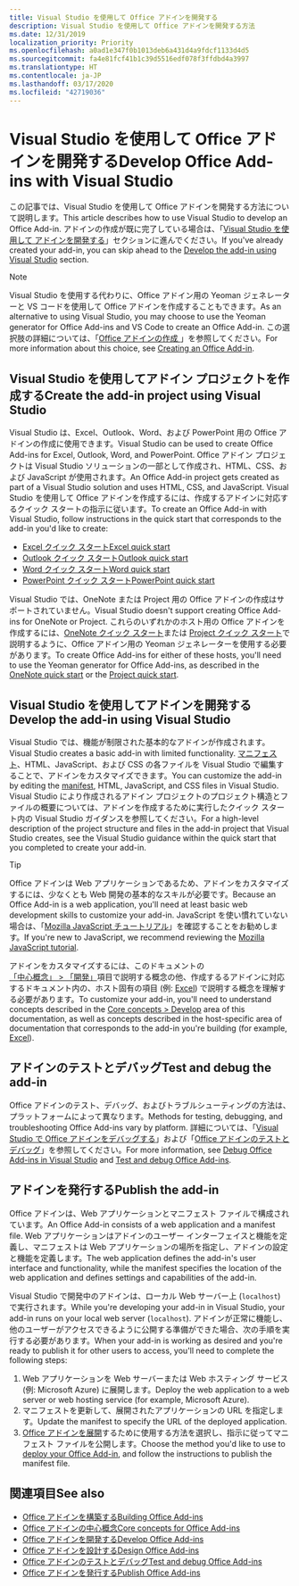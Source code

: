 ```yaml
---
title: Visual Studio を使用して Office アドインを開発する
description: Visual Studio を使用して Office アドインを開発する方法
ms.date: 12/31/2019
localization_priority: Priority
ms.openlocfilehash: a0ad1e347f0b1013deb6a431d4a9fdcf1133d4d5
ms.sourcegitcommit: fa4e81fcf41b1c39d5516edf078f3ffdbd4a3997
ms.translationtype: HT
ms.contentlocale: ja-JP
ms.lasthandoff: 03/17/2020
ms.locfileid: "42719036"
---
```

# <a name="develop-office-add-ins-with-visual-studio"></a><span data-ttu-id="507b5-103">Visual Studio を使用して Office アドインを開発する</span><span class="sxs-lookup"><span data-stu-id="507b5-103">Develop Office Add-ins with Visual Studio</span></span>

<span data-ttu-id="507b5-104">この記事では、Visual Studio を使用して Office アドインを開発する方法について説明します。</span><span class="sxs-lookup"><span data-stu-id="507b5-104">This article describes how to use Visual Studio to develop an Office Add-in.</span></span> <span data-ttu-id="507b5-105">アドインの作成が既に完了している場合は、「[Visual Studio を使用して アドインを開発する](#develop-the-add-in-using-visual-studio)」セクションに進んでください。</span><span class="sxs-lookup"><span data-stu-id="507b5-105">If you've already created your add-in, you can skip ahead to the [Develop the add-in using Visual Studio](#develop-the-add-in-using-visual-studio) section.</span></span>

> [!NOTE]
> <span data-ttu-id="507b5-106">Visual Studio を使用する代わりに、Office アドイン用の Yeoman ジェネレーターと VS コードを使用して Office アドインを作成することもできます。</span><span class="sxs-lookup"><span data-stu-id="507b5-106">As an alternative to using Visual Studio, you may choose to use the Yeoman generator for Office Add-ins and VS Code to create an Office Add-in.</span></span> <span data-ttu-id="507b5-107">この選択肢の詳細については、「[Office アドインの作成 ](../overview/office-add-ins-fundamentals.md#creating-an-office-add-in)」を参照してください。</span><span class="sxs-lookup"><span data-stu-id="507b5-107">For more information about this choice, see [Creating an Office Add-in](../overview/office-add-ins-fundamentals.md#creating-an-office-add-in).</span></span>

## <a name="create-the-add-in-project-using-visual-studio"></a><span data-ttu-id="507b5-108">Visual Studio を使用してアドイン プロジェクトを作成する</span><span class="sxs-lookup"><span data-stu-id="507b5-108">Create the add-in project using Visual Studio</span></span>

<span data-ttu-id="507b5-109">Visual Studio は、Excel、Outlook、Word、および PowerPoint 用の Office アドインの作成に使用できます。</span><span class="sxs-lookup"><span data-stu-id="507b5-109">Visual Studio can be used to create Office Add-ins for Excel, Outlook, Word, and PowerPoint.</span></span> <span data-ttu-id="507b5-110">Office アドイン プロジェクトは Visual Studio ソリューションの一部として作成され、HTML、CSS、および JavaScript が使用されます。</span><span class="sxs-lookup"><span data-stu-id="507b5-110">An Office Add-in project gets created as part of a Visual Studio solution and uses HTML, CSS, and JavaScript.</span></span> <span data-ttu-id="507b5-111">Visual Studio を使用して Office アドインを作成するには、作成するアドインに対応するクイック スタートの指示に従います。</span><span class="sxs-lookup"><span data-stu-id="507b5-111">To create an Office Add-in with Visual Studio, follow instructions in the quick start that corresponds to the add-in you'd like to create:</span></span>

- [<span data-ttu-id="507b5-112">Excel クイック スタート</span><span class="sxs-lookup"><span data-stu-id="507b5-112">Excel quick start</span></span>](../quickstarts/excel-quickstart-jquery.md?tabs=visualstudio)
- [<span data-ttu-id="507b5-113">Outlook クイック スタート</span><span class="sxs-lookup"><span data-stu-id="507b5-113">Outlook quick start</span></span>](../quickstarts/outlook-quickstart.md?tabs=visualstudio)
- [<span data-ttu-id="507b5-114">Word クイック スタート</span><span class="sxs-lookup"><span data-stu-id="507b5-114">Word quick start</span></span>](../quickstarts/word-quickstart.md?tabs=visualstudio)
- [<span data-ttu-id="507b5-115">PowerPoint クイック スタート</span><span class="sxs-lookup"><span data-stu-id="507b5-115">PowerPoint quick start</span></span>](../quickstarts/powerpoint-quickstart.md?tabs=visualstudio)

<span data-ttu-id="507b5-116">Visual Studio では、OneNote または Project 用の Office アドインの作成はサポートされていません。</span><span class="sxs-lookup"><span data-stu-id="507b5-116">Visual Studio doesn't support creating Office Add-ins for OneNote or Project.</span></span> <span data-ttu-id="507b5-117">これらのいずれかのホスト用の Office アドインを作成するには、[OneNote クイック スタート](../quickstarts/onenote-quickstart.md)または [Project クイック スタート](../quickstarts/project-quickstart.md)で説明するように、Office アドイン用の Yeoman ジェネレーターを使用する必要があります。</span><span class="sxs-lookup"><span data-stu-id="507b5-117">To create Office Add-ins for either of these hosts, you'll need to use the Yeoman generator for Office Add-ins, as described in the [OneNote quick start](../quickstarts/onenote-quickstart.md) or the [Project quick start](../quickstarts/project-quickstart.md).</span></span>

## <a name="develop-the-add-in-using-visual-studio"></a><span data-ttu-id="507b5-118">Visual Studio を使用してアドインを開発する</span><span class="sxs-lookup"><span data-stu-id="507b5-118">Develop the add-in using Visual Studio</span></span>

<span data-ttu-id="507b5-119">Visual Studio では、機能が制限された基本的なアドインが作成されます。</span><span class="sxs-lookup"><span data-stu-id="507b5-119">Visual Studio creates a basic add-in with limited functionality.</span></span> <span data-ttu-id="507b5-120">[マニフェスト](add-in-manifests.md)、HTML、JavaScript、および CSS の各ファイルを Visual Studio で編集することで、アドインをカスタマイズできます。</span><span class="sxs-lookup"><span data-stu-id="507b5-120">You can customize the add-in by editing the [manifest](add-in-manifests.md), HTML, JavaScript, and CSS files in Visual Studio.</span></span> <span data-ttu-id="507b5-121">Visual Studio により作成されるアドイン プロジェクトのプロジェクト構造とファイルの概要については、アドインを作成するために実行したクイック スタート内の Visual Studio ガイダンスを参照してください。</span><span class="sxs-lookup"><span data-stu-id="507b5-121">For a high-level description of the project structure and files in the add-in project that Visual Studio creates, see the Visual Studio guidance within the quick start that you completed to create your add-in.</span></span> 

> [!TIP]
> <span data-ttu-id="507b5-122">Office アドインは Web アプリケーションであるため、アドインをカスタマイズするには、少なくとも Web 開発の基本的なスキルが必要です。</span><span class="sxs-lookup"><span data-stu-id="507b5-122">Because an Office Add-in is a web application, you'll need at least basic web development skills to customize your add-in.</span></span> <span data-ttu-id="507b5-123">JavaScript を使い慣れていない場合は、「[Mozilla JavaScript チュートリアル](https://developer.mozilla.org/docs/Web/JavaScript/Guide/Introduction)」を確認することをお勧めします。</span><span class="sxs-lookup"><span data-stu-id="507b5-123">If you're new to JavaScript, we recommend reviewing the [Mozilla JavaScript tutorial](https://developer.mozilla.org/docs/Web/JavaScript/Guide/Introduction).</span></span>

<span data-ttu-id="507b5-124">アドインをカスタマイズするには、このドキュメントの[「中心概念」 > 「開発」](develop-overview.md)項目で説明する概念の他、作成するるアドインに対応するドキュメント内の、ホスト固有の項目 (例: [Excel](../excel/index.md)) で説明する概念を理解する必要があります。</span><span class="sxs-lookup"><span data-stu-id="507b5-124">To customize your add-in, you'll need to understand concepts described in the [Core concepts > Develop](develop-overview.md) area of this documentation, as well as concepts described in the host-specific area of documentation that corresponds to the add-in you're building (for example, [Excel](../excel/index.md)).</span></span> 

## <a name="test-and-debug-the-add-in"></a><span data-ttu-id="507b5-125">アドインのテストとデバッグ</span><span class="sxs-lookup"><span data-stu-id="507b5-125">Test and debug the add-in</span></span>

<span data-ttu-id="507b5-126">Office アドインのテスト、デバッグ、およびトラブルシューティングの方法は、プラットフォームによって異なります。</span><span class="sxs-lookup"><span data-stu-id="507b5-126">Methods for testing, debugging, and troubleshooting Office Add-ins vary by platform.</span></span> <span data-ttu-id="507b5-127">詳細については、「[Visual Studio で Office アドインをデバッグする](debug-office-add-ins-in-visual-studio.md)」および「[Office アドインのテストとデバッグ](../testing/test-debug-office-add-ins.md)」を参照してください。</span><span class="sxs-lookup"><span data-stu-id="507b5-127">For more information, see [Debug Office Add-ins in Visual Studio](debug-office-add-ins-in-visual-studio.md) and [Test and debug Office Add-ins](../testing/test-debug-office-add-ins.md).</span></span>

## <a name="publish-the-add-in"></a><span data-ttu-id="507b5-128">アドインを発行する</span><span class="sxs-lookup"><span data-stu-id="507b5-128">Publish the add-in</span></span>

<span data-ttu-id="507b5-129">Office アドインは、Web アプリケーションとマニフェスト ファイルで構成されています。</span><span class="sxs-lookup"><span data-stu-id="507b5-129">An Office Add-in consists of a web application and a manifest file.</span></span> <span data-ttu-id="507b5-130">Web アプリケーションはアドインのユーザー インターフェイスと機能を定義し、マニフェストは Web アプリケーションの場所を指定し、アドインの設定と機能を定義します。</span><span class="sxs-lookup"><span data-stu-id="507b5-130">The web application defines the add-in's user interface and functionality, while the manifest specifies the location of the web application and defines settings and capabilities of the add-in.</span></span>

<span data-ttu-id="507b5-131">Visual Studio で開発中のアドインは、ローカル Web サーバー上 (`localhost`) で実行されます。</span><span class="sxs-lookup"><span data-stu-id="507b5-131">While you're developing your add-in in Visual Studio, your add-in runs on your local web server (`localhost`).</span></span> <span data-ttu-id="507b5-132">アドインが正常に機能し、他のユーザーがアクセスできるように公開する準備ができた場合、次の手順を実行する必要があります。</span><span class="sxs-lookup"><span data-stu-id="507b5-132">When your add-in is working as desired and you're ready to publish it for other users to access, you'll need to complete the following steps:</span></span>

1. <span data-ttu-id="507b5-133">Web アプリケーションを Web サーバーまたは Web ホスティング サービス (例: Microsoft Azure) に展開します。</span><span class="sxs-lookup"><span data-stu-id="507b5-133">Deploy the web application to a web server or web hosting service (for example, Microsoft Azure).</span></span>
2. <span data-ttu-id="507b5-134">マニフェストを更新して、展開されたアプリケーションの URL を指定します。</span><span class="sxs-lookup"><span data-stu-id="507b5-134">Update the manifest to specify the URL of the deployed application.</span></span> 
3. <span data-ttu-id="507b5-135">[Office アドインを展開](../publish/publish.md)するために使用する方法を選択し、指示に従ってマニフェスト ファイルを公開します。</span><span class="sxs-lookup"><span data-stu-id="507b5-135">Choose the method you'd like to use to [deploy your Office Add-in](../publish/publish.md), and follow the instructions to publish the manifest file.</span></span>

## <a name="see-also"></a><span data-ttu-id="507b5-136">関連項目</span><span class="sxs-lookup"><span data-stu-id="507b5-136">See also</span></span>

- [<span data-ttu-id="507b5-137">Office アドインを構築する</span><span class="sxs-lookup"><span data-stu-id="507b5-137">Building Office Add-ins</span></span>](../overview/office-add-ins-fundamentals.md)
- [<span data-ttu-id="507b5-138">Office アドインの中心概念</span><span class="sxs-lookup"><span data-stu-id="507b5-138">Core concepts for Office Add-ins</span></span>](../overview/core-concepts-office-add-ins.md)
- [<span data-ttu-id="507b5-139">Office アドインを開発する</span><span class="sxs-lookup"><span data-stu-id="507b5-139">Develop Office Add-ins</span></span>](../develop/develop-overview.md)
- [<span data-ttu-id="507b5-140">Office アドインを設計する</span><span class="sxs-lookup"><span data-stu-id="507b5-140">Design Office Add-ins</span></span>](../design/add-in-design.md)
- [<span data-ttu-id="507b5-141">Office アドインのテストとデバッグ</span><span class="sxs-lookup"><span data-stu-id="507b5-141">Test and debug Office Add-ins</span></span>](../testing/test-debug-office-add-ins.md)
- [<span data-ttu-id="507b5-142">Office アドインを発行する</span><span class="sxs-lookup"><span data-stu-id="507b5-142">Publish Office Add-ins</span></span>](../publish/publish.md)